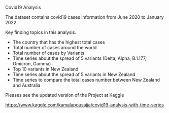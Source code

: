 Covid19 Analysis

The dataset contains covid19 cases information from June 2020 to January 2022

Key finding topics in this analysis.

- The country that has the highest total cases
- Total number of cases around the world
- Total number of cases by Variants
- Time series about the spread of 5 variants (Delta, Alpha, B.1.177, Omicron, Gamma)
- Top 10 variants in New Zealand
- Time series about the spread of 5 variants in New Zealand
- Time series to compare the total cases number between New Zealand and Australia



Pleases see the updated version of the Project at Kaggle

https://www.kaggle.com/kamalapousajja/covid19-analysis-with-time-series

